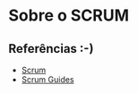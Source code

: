 # Sobre o SCRUM 


## Referências :-)

- [Scrum](https://www.scrum.org/)
- [Scrum Guides](https://scrumguides.org/)
